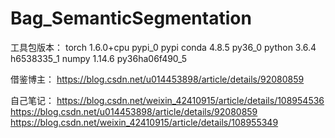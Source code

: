 # Bag_SemanticSegmentation
工具包版本：
torch                     1.6.0+cpu                pypi_0    pypi
conda                     4.8.5                    py36_0
python                    3.6.4                h6538335_1
numpy                     1.14.6           py36ha06f490_5

借鉴博主：
https://blog.csdn.net/u014453898/article/details/92080859

自己笔记：
https://blog.csdn.net/weixin_42410915/article/details/108954536
https://blog.csdn.net/u014453898/article/details/92080859
https://blog.csdn.net/weixin_42410915/article/details/108955349
